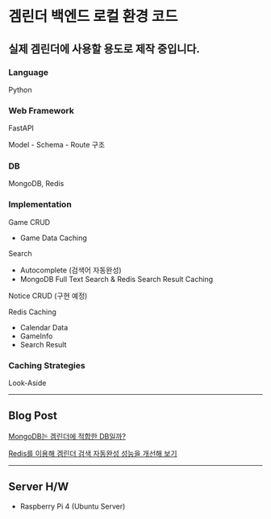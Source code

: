 # 겜린더 백엔드 로컬 환경 코드
## 실제 겜린더에 사용할 용도로 제작 중입니다.

### Language
Python

### Web Framework
FastAPI

Model - Schema - Route 구조

### DB
MongoDB, Redis

### Implementation
Game CRUD
- Game Data Caching

Search
- Autocomplete (검색어 자동완성)
- MongoDB Full Text Search & Redis Search Result Caching

Notice CRUD (구현 예정)

Redis Caching
- Calendar Data
- GameInfo
- Search Result

### Caching Strategies
Look-Aside

------

## Blog Post
[MongoDB는 겜린더에 적합한 DB일까?](https://velog.io/@grit_munhyeok/겜린더-백엔드-문제-인식과-문제-해결을-위한-조사)

[Redis를 이용해 겜린더 검색 자동완성 성능을 개선해 보기](https://velog.io/@grit_munhyeok/겜린더-검색-자동완성-성능을-개선해-보기)

------

## Server H/W
- Raspberry Pi 4 (Ubuntu Server)